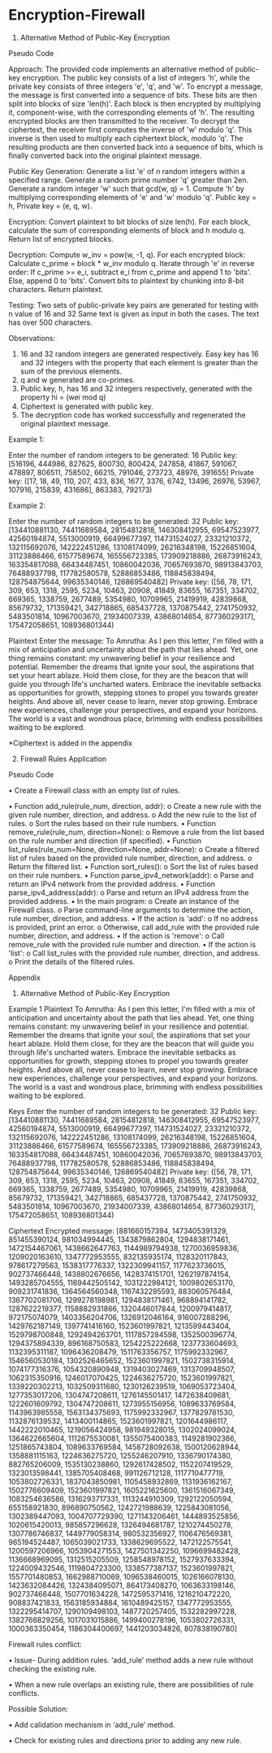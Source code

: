 # Encryption-Firewall
1. Alternative Method of Public-Key Encryption

Pseudo Code 

Approach: The provided code implements an alternative method of public-key encryption. The public key consists of a list of integers 'h', while the private key consists of three integers 'e', 'q', and 'w'. To encrypt a message, the message is first converted into a sequence of bits. These bits are then split into blocks of size 'len(h)'. Each block is then encrypted by multiplying it, component-wise, with the corresponding elements of 'h'. The resulting encrypted blocks are then transmitted to the receiver. To decrypt the ciphertext, the receiver first computes the inverse of 'w' modulo 'q'. This inverse is then used to multiply each ciphertext block, modulo 'q'. The resulting products are then converted back into a sequence of bits, which is finally converted back into the original plaintext message.

Public Key Generation:
Generate a list 'e' of n random integers within a specified range.
Generate a random prime number 'q' greater than 2en.
Generate a random integer 'w' such that gcd(w, q) = 1.
Compute 'h' by multiplying corresponding elements of 'e' and 'w' modulo 'q'.
Public key = h, Private key = (e, q, w).

Encryption:
Convert plaintext to bit blocks of size len(h).
For each block, calculate the sum of corresponding elements of block and h modulo q.
Return list of encrypted blocks.

Decryption:
Compute w_inv = pow(w, -1, q).
For each encrypted block:
Calculate c_prime = block * w_inv modulo q.
Iterate through 'e' in reverse order:
If c_prime >= e_i, subtract e_i from c_prime and append 1 to 'bits'.
Else, append 0 to 'bits'.
Convert bits to plaintext by chunking into 8-bit characters.
Return plaintext.

Testing:
Two sets of public-private key pairs are generated for testing with n value of 16 and 32
Same text is given as input in both the cases. The text has over 500 characters. 

Observations: 
1.	16 and 32 random integers are generated respectively. Easy key has 16 and 32 integers with the property that each element is greater than the sum of the previous elements. 
2.	q and w generated are co-primes. 
3.	Public key, h, has 16 and 32 integers respectively, generated with the property hi = (w𝑒𝑖 mod q)
4.	Ciphertext is generated with public key. 
5.	The decryption code has worked successfully and regenerated the original plaintext message. 

Example 1: 

Enter the number of random integers to be generated: 16
Public key: [516196, 444986, 827625, 800730, 800424, 247858, 41867, 591067, 478897, 806511, 758502, 66215, 791046, 273723, 48976, 391655]
Private key: ([17, 18, 49, 110, 207, 433, 836, 1677, 3376, 6742, 13496, 26976, 53967, 107916, 215839, 431686], 863383, 792173)

Example 2: 

Enter the number of random integers to be generated: 32
Public key: [134410881130, 74411689584, 28154812818, 146308412955, 69547523977, 42560194874, 5513000919, 66499677397, 114731524027, 23321210372, 132115692076, 142222451286, 13108174099, 26216348198, 15226851604, 31123886466, 61577589674, 165556723385, 173909218886, 26873916243, 163354817088, 66434487451, 10860042036, 70657693870, 98913843703, 76488937798, 117782580578, 52886853486, 118845838494, 128754875644, 99635340146, 126869540482]
Private key: ([56, 78, 171, 309, 653, 1318, 2595, 5234, 10463, 20908, 41849, 83655, 167351, 334702, 669365, 1338759, 2677489, 5354980, 10709965, 21419919, 42839868, 85679732, 171359421, 342718865, 685437728, 1370875442, 2741750932, 5483501814, 10967003670, 21934007339, 43868014654, 87736029317], 175472058651, 108936801344)

Plaintext
Enter the message: To Amrutha: As I pen this letter, I'm filled with a mix of anticipation and uncertainty about the path that lies ahead. Yet, one thing remains constant: my unwavering belief in your resilience and potential.  Remember the dreams that ignite your soul, the aspirations that set your heart ablaze. Hold them close, for they are the beacon that will guide you through life's uncharted waters. Embrace the inevitable setbacks as opportunities for growth, stepping stones to propel you towards greater heights.  And above all, never cease to learn, never stop growing. Embrace new experiences, challenge your perspectives, and expand your horizons. The world is a vast and wondrous place, brimming with endless possibilities waiting to be explored.

*Ciphertext is added in the appendix


2. Firewall Rules Application

Pseudo Code

•	Create a Firewall class with an empty list of rules.

•	Function add_rule(rule_num, direction, addr):
o	Create a new rule with the given rule number, direction, and address.
o	Add the new rule to the list of rules.
o	Sort the rules based on their rule numbers.
•	Function remove_rule(rule_num, direction=None):
o	Remove a rule from the list based on the rule number and direction (if specified).
•	Function list_rules(rule_num=None, direction=None, addr=None):
o	Create a filtered list of rules based on the provided rule number, direction, and address.
o	Return the filtered list.
•	Function sort_rules():
o	Sort the list of rules based on their rule numbers.
•	Function parse_ipv4_network(addr):
o	Parse and return an IPv4 network from the provided address.
•	Function parse_ipv4_address(addr):
o	Parse and return an IPv4 address from the provided address.
•	In the main program:
o	Create an instance of the Firewall class.
o	Parse command-line arguments to determine the action, rule number, direction, and address.
•	If the action is 'add':
o	If no address is provided, print an error.
o	Otherwise, call add_rule with the provided rule number, direction, and address.
•	If the action is 'remove':
o	Call remove_rule with the provided rule number and direction.
•	If the action is 'list':
o	Call list_rules with the provided rule number, direction, and address.
o	Print the details of the filtered rules.




Appendix

1. Alternative Method of Public-Key Encryption

Example 1
Plaintext
To Amrutha: As I pen this letter, I'm filled with a mix of anticipation and uncertainty about the path that lies ahead. Yet, one thing remains constant: my unwavering belief in your resilience and potential.  Remember the dreams that ignite your soul, the aspirations that set your heart ablaze. Hold them close, for they are the beacon that will guide you through life's uncharted waters. Embrace the inevitable setbacks as opportunities for growth, stepping stones to propel you towards greater heights.  And above all, never cease to learn, never stop growing. Embrace new experiences, challenge your perspectives, and expand your horizons. The world is a vast and wondrous place, brimming with endless possibilities waiting to be explored.

Keys
Enter the number of random integers to be generated: 32
Public key: [134410881130, 74411689584, 28154812818, 146308412955, 69547523977, 42560194874, 5513000919, 66499677397, 114731524027, 23321210372, 132115692076, 142222451286, 13108174099, 26216348198, 15226851604, 31123886466, 61577589674, 165556723385, 173909218886, 26873916243, 163354817088, 66434487451, 10860042036, 70657693870, 98913843703, 76488937798, 117782580578, 52886853486, 118845838494, 128754875644, 99635340146, 126869540482]
Private key: ([56, 78, 171, 309, 653, 1318, 2595, 5234, 10463, 20908, 41849, 83655, 167351, 334702, 669365, 1338759, 2677489, 5354980, 10709965, 21419919, 42839868, 85679732, 171359421, 342718865, 685437728, 1370875442, 2741750932, 5483501814, 10967003670, 21934007339, 43868014654, 87736029317], 175472058651, 108936801344)

Ciphertext
Encrypted message: [881660157394, 1473405391329, 851455390124, 981034994445, 1343879862804, 1294838171461, 1472154467061, 1438662647763, 1144989794938, 1270036959836, 1209020163610, 1347772953555, 832135935174, 1128320117843, 978617279563, 1538317776337, 1322309941157, 1177623736015, 902737466448, 1438802676656, 1428374151701, 1262197874154, 1493285704555, 1169442505142, 1031222984121, 1009802653170, 909231741836, 1364564560348, 1167432295593, 883060576484, 1367702081706, 1299278198981, 1294838171461, 968894141782, 1287622219377, 1158882931866, 1320446017844, 1200979414817, 972175074079, 1403356204706, 1326912046164, 916007288296, 1429762187149, 1397741416160, 1523601997821, 1213599443404, 1529798700848, 1292494263701, 1117857284598, 1352500396774, 1294375894339, 896168750583, 1254225222668, 1237733604693, 1132395311187, 1096436208479, 1511763356757, 1175992332967, 1546560530184, 1302526465652, 1523601997821, 1502738315914, 1074177316376, 1054320890948, 1319403027469, 1313709948507, 1062315350916, 1246017070425, 1224636275720, 1523601997821, 1339220302213, 1032509311680, 1230126239519, 1069053723404, 1277353017206, 1304747208611, 1276145501417, 1472638409681, 1222601609792, 1304747208611, 1273955156956, 1089633769584, 1143963985558, 1563134375693, 1175992332967, 1377829781530, 1132876139532, 1413400114865, 1523601997821, 1201644986117, 1442222010465, 1219056424958, 981949328015, 1302024099024, 1364622665604, 1112675530081, 1355075400383, 1149281902366, 1251865743804, 1089633769584, 1458728092638, 1500120628944, 1358881115163, 1224636275720, 1255246207910, 1336790174380, 882765206009, 1535130238860, 1292617428502, 1152207419529, 1323013598441, 1385705408468, 991126712128, 1117710477719, 1053802726331, 1837043850981, 1105458932869, 1131936162167, 1502776609409, 1523601997821, 1605221625600, 1361516067349, 1083254636586, 1316293717331, 1113244910309, 1292122050594, 655158921830, 896890750562, 1242721988639, 1225843081056, 1302389447093, 1004707729390, 1271143206461, 1444893525856, 1020615420013, 985857296628, 1326494681787, 1210274450278, 1307786746837, 1449779058314, 980532356927, 1106476569381, 965194524487, 1065039021733, 1338629695522, 1472122575541, 1200597206966, 1053904271553, 1427501342250, 1096699482428, 1136668969095, 1312515205509, 1258548978152, 1527937633394, 1224009432546, 1119804723300, 1338577387137, 1523601997821, 1557701480853, 1662988710069, 1096538460015, 1026166078130, 1423632084426, 1324384095071, 864173408270, 1063633198146, 902737466448, 1507701634228, 1472595371416, 1216210472220, 908837421833, 1563185934884, 1610489425157, 1347772953555, 1322295414707, 1290109498103, 1487720257405, 1532282997228, 1382766829256, 1017031015886, 1499400278196, 1053802726331, 1000363350454, 1186304400697, 1441203034826, 807838190780]

Firewall rules conflict:

• Issue- During addition rules. ‘add_rule’ method adds a new rule without checking the 
existing rule.

• When a new rule overlaps an existing rule, there are possibilities of rule conflicts.

Possible Solution:

• Add calidation mechanism in ‘add_rule’ method.

• Check for existing rules and directions prior to adding any new rule.
